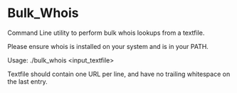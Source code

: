 # Bulk_Whois
Command Line utility to perform bulk whois lookups from a textfile.

Please ensure whois is installed on your system and is in your PATH.

Usage: ./bulk_whois <input_textfile>

Textfile should contain one URL per line, and have no trailing whitespace on the last entry.
